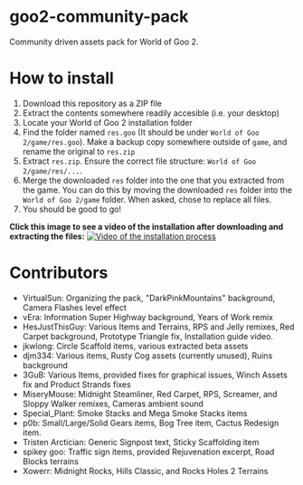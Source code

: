 # goo2-community-pack
Community driven assets pack for World of Goo 2.

# How to install

1. Download this repository as a ZIP file
2. Extract the contents somewhere readily accesible (i.e. your desktop)
3. Locate your World of Goo 2 installation folder
4. Find the folder named `res.goo` (It should be under `World of Goo 2/game/res.goo`). Make a backup copy somewhere outside of `game`, and rename the original to `res.zip`
5. Extract `res.zip`. Ensure the correct file structure: `World of Goo 2/game/res/...`.
6. Merge the downloaded `res` folder into the one that you extracted from the game. You can do this by moving the downloaded `res` folder into the `World of Goo 2/game` folder. When asked, chose to replace all files.
7. You should be good to go!

**Click this image to see a video of the installation after downloading and extracting the files:**
[![Video of the installation process](https://img.youtube.com/vi/ievhS4xmzjM/0.jpg)](https://youtu.be/ievhS4xmzjM)

# Contributors

- VirtualSun: Organizing the pack, "DarkPinkMountains" background, Camera Flashes level effect
- vEra: Information Super Highway background, Years of Work remix
- HesJustThisGuy: Various Items and Terrains, RPS and Jelly remixes, Red Carpet background, Prototype Triangle fix, Installation guide video.
- jkwlong: Circle Scaffold items, various extracted beta assets
- djm334: Various items, Rusty Cog assets (currently unused), Ruins background
- 3GuB: Various Items, provided fixes for graphical issues, Winch Assets fix and Product Strands fixes
- MiseryMouse: Midnight Steamliner, Red Carpet, RPS, Screamer, and Sloppy Walker remixes, Cameras ambient sound
- Special_Plant: Smoke Stacks and Mega Smoke Stacks items
- p0b: Small/Large/Solid Gears items, Bog Tree item, Cactus Redesign item.
- Tristen Arctician: Generic Signpost text, Sticky Scaffolding item
- spikey goo: Traffic sign items, provided Rejuvenation excerpt, Road Blocks terrains
- Xowerr: Midnight Rocks, Hills Classic, and Rocks Holes 2 Terrains
